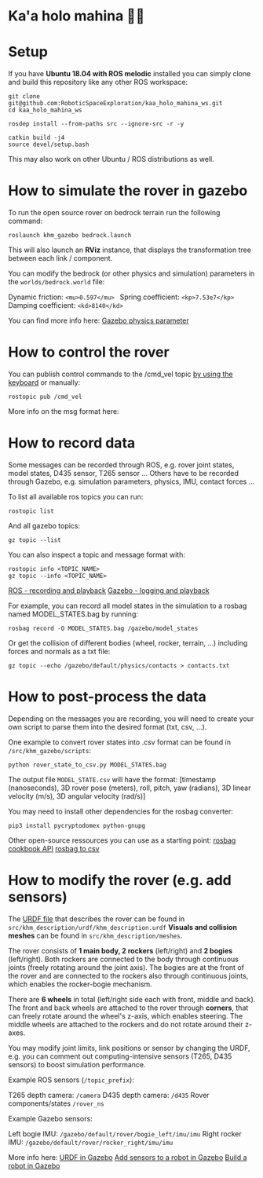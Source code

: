 # Ka'a holo mahina 🌙🚗


# Setup
If you have **Ubuntu 18.04 with ROS melodic** installed you can 
simply clone and build this repository like any other ROS workspace:

```
git clone git@github.com:RoboticSpaceExploration/kaa_holo_mahina_ws.git
cd kaa_holo_mahina_ws

rosdep install --from-paths src --ignore-src -r -y

catkin build -j4
source devel/setup.bash
```

This may also work on other Ubuntu / ROS distributions as well.

# How to simulate the rover in gazebo
To run the open source rover on bedrock terrain run the following command:
```
roslaunch khm_gazebo bedrock.launch
```

This will also launch an **RViz** instance, that displays the transformation tree between each link / component.

You can modify the bedrock (or other physics and simulation) parameters in the `worlds/bedrock.world` file:

Dynamic friction: `<mu>0.597</mu> `
Spring coefficient: `<kp>7.53e7</kp>`
Damping coefficient: `<kd>8140</kd>`

You can find more info here: [Gazebo physics parameter](https://gazebosim.org/tutorials?tut=physics_params&cat=physics)


# How to control the rover
You can publish control commands to the /cmd_vel topic [by using the keyboard](http://wiki.ros.org/teleop_twist_keyboard) or manually:

```
rostopic pub /cmd_vel
```
More info on the msg format here: 

# How to record data
Some messages can be recorded through ROS, e.g. rover joint states, model states, D435 sensor, T265 sensor ...
Others have to be recorded through Gazebo, e.g. simulation parameters, physics, IMU, contact forces ...

To list all available ros topics you can run:
```
rostopic list
```

And all gazebo topics:
```
gz topic --list
```

You can also inspect a topic and message format with:
```
rostopic info <TOPIC_NAME>
gz topic --info <TOPIC_NAME>
```

[ROS - recording and playback](http://wiki.ros.org/action/fullsearch/ROS/Tutorials/Recording%20and%20playing%20back%20data?action=fullsearch&context=180&value=linkto%3A%22ROS%2FTutorials%2FRecording+and+playing+back+data%22)
[Gazebo - logging and playback](http://gazebosim.org/tutorials?tut=logging_playback)

For example, you can record all model states in the simulation to a rosbag named MODEL_STATES.bag by running:
```
rosbag record -O MODEL_STATES.bag /gazebo/model_states
```
Or get the collision of different bodies (wheel, rocker, terrain, ...) including forces and normals as a txt file:
```
gz topic --echo /gazebo/default/physics/contacts > contacts.txt
```

# How to post-process the data

Depending on the messages you are recording, you will need to create your own script to parse them
into the desired format (txt, csv, ...). 

One example to convert rover states into .csv format can be found in `/src/khm_gazebo/scripts`:
```
python rover_state_to_csv.py MODEL_STATES.bag
```

The output file `MODEL_STATE.csv` will have the format:
[timestamp (nanoseconds), 3D rover pose (meters), roll, pitch, yaw (radians), 3D linear velocity (m/s), 3D angular velocity (rad/s)] 

You may need to install other dependencies for the rosbag converter:
```
pip3 install pycryptodomex python-gnupg
```

Other open-source ressources you can use as a starting point:
[rosbag cookbook API](http://wiki.ros.org/rosbag/Cookbook)
[rosbag to csv](https://github.com/AtsushiSakai/rosbag_to_csv)


# How to modify the rover (e.g. add sensors)

The [URDF file](http://wiki.ros.org/urdf) that describes the rover can be found in `src/khm_description/urdf/khm_description.urdf`
**Visuals and collision meshes** can be found in `src/khm_description/meshes`.

The rover consists of **1 main body, 2 rockers** (left/right) and **2 bogies** (left/right).
Both rockers are connected to the body through continuous joints (freely rotating around the joint axis).
The bogies are at the front of the rover and are connected to the rockers also through continuous joints, which enables the rocker-bogie mechanism.

There are **6 wheels** in total (left/right side each with front, middle and back).
The front and back wheels are attached to the rover through **corners**, that can freely rotate around the wheel's z-axis,
which enables steering. The middle wheels are attached to the rockers and do not rotate around their z-axes.


You may modify joint limits, link positions or sensor by changing the URDF, e.g.
you can comment out computing-intensive sensors (T265, D435 sensors) to boost simulation performance.



Example ROS sensors (`/topic_prefix`):

T265 depth camera: `/camera`
D435 depth camera:  `/d435`
Rover components/states `/rover_ns`

Example Gazebo sensors:

Left bogie IMU: `/gazebo/default/rover/bogie_left/imu/imu`
Right rocker IMU: `/gazebo/default/rover/rocker_right/imu/imu`

More info here:
[URDF in Gazebo](http://gazebosim.org/tutorials/?tut=ros_urdf)
[Add sensors to a robot in Gazebo](http://gazebosim.org/tutorials/?tut=add_laser)
[Build a robot in Gazebo](http://gazebosim.org/tutorials?cat=build_robot)


